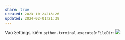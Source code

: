 ```yaml
---
share: true
created: 2023-10-24T18:26
updated: 2024-02-01T21:39
---
```


Vào Settings, kiếm `python.terminal.executeInFileDir`:
![](https://i.imgur.com/9JZzZRp.png)
